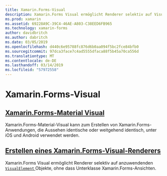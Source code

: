 ```yaml
---
title: Xamarin.Forms-Visual
description: Xamarin.Forms Visual ermöglicht Renderer selektiv auf VisualElement Objekte angewendet werden, ohne Unterklasse Xamarin.Forms-Ansichten.
ms.prod: xamarin
ms.assetid: 69228A9C-39C4-46AE-A803-C38EED6FB965
ms.technology: xamarin-forms
author: davidbritch
ms.author: dabritch
ms.date: 03/05/2019
ms.openlocfilehash: d440c6e95788fc876d6b0aa094f5bc2fce84bfb0
ms.sourcegitcommit: 97dca3face7c4ad5555dfaca88f5b45a70ca556d
ms.translationtype: MT
ms.contentlocale: de-DE
ms.lasthandoff: 03/14/2019
ms.locfileid: "57972558"
---
```

# <a name="xamarinforms-visual"></a>Xamarin.Forms-Visual

## <a name="xamarinforms-material-visualmaterial-visualmd"></a>[Xamarin.Forms-Material Visual](material-visual.md)

Xamarin.Forms-Material-Visual kann zum Erstellen von Xamarin.Forms-Anwendungen, die Aussehen identische oder weitgehend identisch, unter iOS und Android verwendet werden.

## <a name="create-a-xamarinforms-visual-renderercreatemd"></a>[Erstellen eines Xamarin.Forms-Visual-Renderers](create.md)

Xamarin.Forms Visual ermöglicht Renderer selektiv auf anzuwendenden [ `VisualElement` ](xref:Xamarin.Forms.VisualElement) Objekte, ohne dass Unterklasse Xamarin.Forms-Ansichten.
